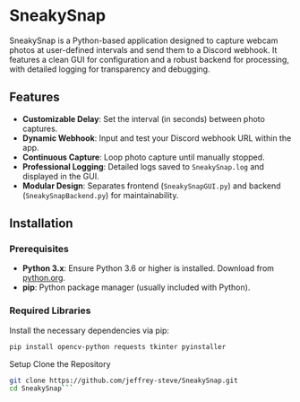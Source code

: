 # SneakySnap

SneakySnap is a Python-based application designed to capture webcam photos at user-defined intervals and send them to a Discord webhook. It features a clean GUI for configuration and a robust backend for processing, with detailed logging for transparency and debugging.

## Features
- **Customizable Delay**: Set the interval (in seconds) between photo captures.
- **Dynamic Webhook**: Input and test your Discord webhook URL within the app.
- **Continuous Capture**: Loop photo capture until manually stopped.
- **Professional Logging**: Detailed logs saved to `SneakySnap.log` and displayed in the GUI.
- **Modular Design**: Separates frontend (`SneakySnapGUI.py`) and backend (`SneakySnapBackend.py`) for maintainability.

## Installation

### Prerequisites
- **Python 3.x**: Ensure Python 3.6 or higher is installed. Download from [python.org](https://www.python.org/downloads/).
- **pip**: Python package manager (usually included with Python).

### Required Libraries
Install the necessary dependencies via pip:
```bash
pip install opencv-python requests tkinter pyinstaller
```
Setup
Clone the Repository
```bash
git clone https://github.com/jeffrey-steve/SneakySnap.git
cd SneakySnap```



